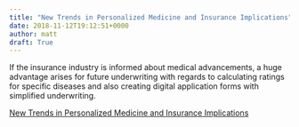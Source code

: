 ```yaml
---
title: "New Trends in Personalized Medicine and Insurance Implications"
date: 2018-11-12T19:12:51+0000
author: matt
draft: True
---
```

If the insurance industry is informed about medical advancements, a huge advantage arises for future underwriting with regards to calculating ratings for specific diseases and also creating digital application forms with simplified underwriting.

[ New Trends in Personalized Medicine and Insurance Implications ]( http://www.genre.com/knowledge/publications/uwfocus18-2-kannampuzha-en.html )
